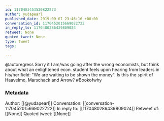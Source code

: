 ```yaml
---
id: 1170483453520822273
author: yudapearl
published_date: 2019-09-07 23:46:16 +00:00
conversation_id: 1170452015669022722
in_reply_to: 1170480286439809024
retweet: None
quoted_tweet: None
type: tweet
tags:

---
```


@autoregress Sorry it I am/was going after the wrong economists, but think about what an enlightened econ. student feels upon hearing from leaders in his/her field: "We are waiting to be shown the money". Is this the spirit of Haavelmo, Marschack and Arrow? #Bookofwhy

### Metadata

Author: [[@yudapearl]]
Conversation: [[conversation-1170452015669022722]]
In reply to: [[1170480286439809024]]
Retweet of: [[None]]
Quoted tweet: [[None]]
